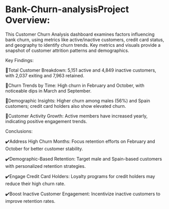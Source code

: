 # Bank-Churn-analysisProject Overview:

This Customer Churn Analysis dashboard examines factors influencing bank churn, using metrics like active/inactive customers, credit card status, and geography to identify churn trends. Key metrics and visuals provide a snapshot of customer attrition patterns and demographics.



Key Findings:

🔺Total Customer Breakdown: 5,151 active and 4,849 inactive customers, with 2,037 exiting and 7,963 retained.

🔺Churn Trends by Time: High churn in February and October, with noticeable dips in March and September.

🔺Demographic Insights: Higher churn among males (56%) and Spain customers; credit card holders also show elevated churn.

🔺Customer Activity Growth: Active members have increased yearly, indicating positive engagement trends.





Conclusions:

✔️Address High Churn Months: Focus retention efforts on February and October for better customer stability.

✔️Demographic-Based Retention: Target male and Spain-based customers with personalized retention strategies.

✔️Engage Credit Card Holders: Loyalty programs for credit holders may reduce their high churn rate.

✔️Boost Inactive Customer Engagement: Incentivize inactive customers to improve retention rates.
